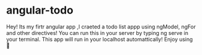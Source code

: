 # angular-todo
Hey! Its my firtr angular app ,I craeted a todo list appp using  ngModel, ngFor and other directives!
You can run this in your server by typing ng serve in your terminal.
This app will run in your localhost automattically!
Enjoy using 🎉
